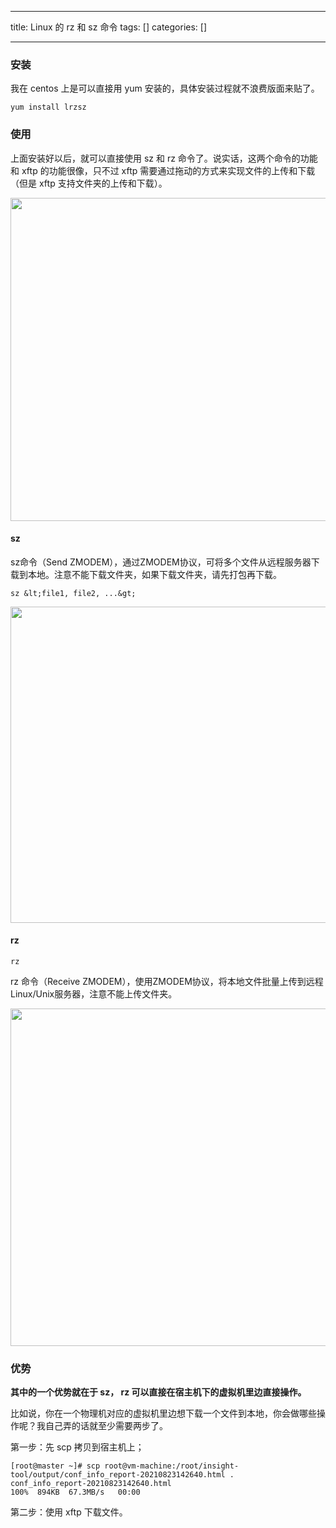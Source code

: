 
--- 
title:  Linux 的 rz 和 sz 命令 
tags: []
categories: [] 

---
### 安装

我在 centos 上是可以直接用 yum 安装的，具体安装过程就不浪费版面来贴了。

```
yum install lrzsz
```

### 使用 

上面安装好以后，就可以直接使用 sz 和 rz 命令了。说实话，这两个命令的功能和 xftp 的功能很像，只不过 xftp 需要通过拖动的方式来实现文件的上传和下载（但是 xftp 支持文件夹的上传和下载）。

<img alt="" height="517" src="https://img-blog.csdnimg.cn/20210823144802255.png?x-oss-process=image/watermark,type_ZmFuZ3poZW5naGVpdGk,shadow_10,text_aHR0cHM6Ly9ibG9nLmNzZG4ubmV0L1RvbW9ycm93QW5kVHV0dXJl,size_16,color_FFFFFF,t_70" width="1022">

#### sz

sz命令（Send ZMODEM），通过ZMODEM协议，可将多个文件从远程服务器下载到本地。注意不能下载文件夹，如果下载文件夹，请先打包再下载。

```
sz &lt;file1, file2, ...&gt;
```

<img alt="" height="506" src="https://img-blog.csdnimg.cn/20210823145029783.png?x-oss-process=image/watermark,type_ZmFuZ3poZW5naGVpdGk,shadow_10,text_aHR0cHM6Ly9ibG9nLmNzZG4ubmV0L1RvbW9ycm93QW5kVHV0dXJl,size_16,color_FFFFFF,t_70" width="1130">

#### rz

```
rz
```

rz 命令（Receive ZMODEM），使用ZMODEM协议，将本地文件批量上传到远程Linux/Unix服务器，注意不能上传文件夹。

<img alt="" height="540" src="https://img-blog.csdnimg.cn/20210823145514377.png?x-oss-process=image/watermark,type_ZmFuZ3poZW5naGVpdGk,shadow_10,text_aHR0cHM6Ly9ibG9nLmNzZG4ubmV0L1RvbW9ycm93QW5kVHV0dXJl,size_16,color_FFFFFF,t_70" width="1117">

### 优势

**其中的一个优势就在于 sz， rz 可以直接在宿主机下的虚拟机里边直接操作。**

比如说，你在一个物理机对应的虚拟机里边想下载一个文件到本地，你会做哪些操作呢？我自己弄的话就至少需要两步了。

第一步：先 scp 拷贝到宿主机上；

```
[root@master ~]# scp root@vm-machine:/root/insight-tool/output/conf_info_report-20210823142640.html .
conf_info_report-20210823142640.html                                100%  894KB  67.3MB/s   00:00  
```

第二步：使用 xftp 下载文件。
